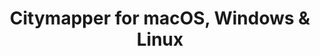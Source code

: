 ---
name: Citymapper
url: 'https://citymapper.com'
category: Navigation
title: 'Citymapper for macOS, Windows & Linux'
key: citymapper

---